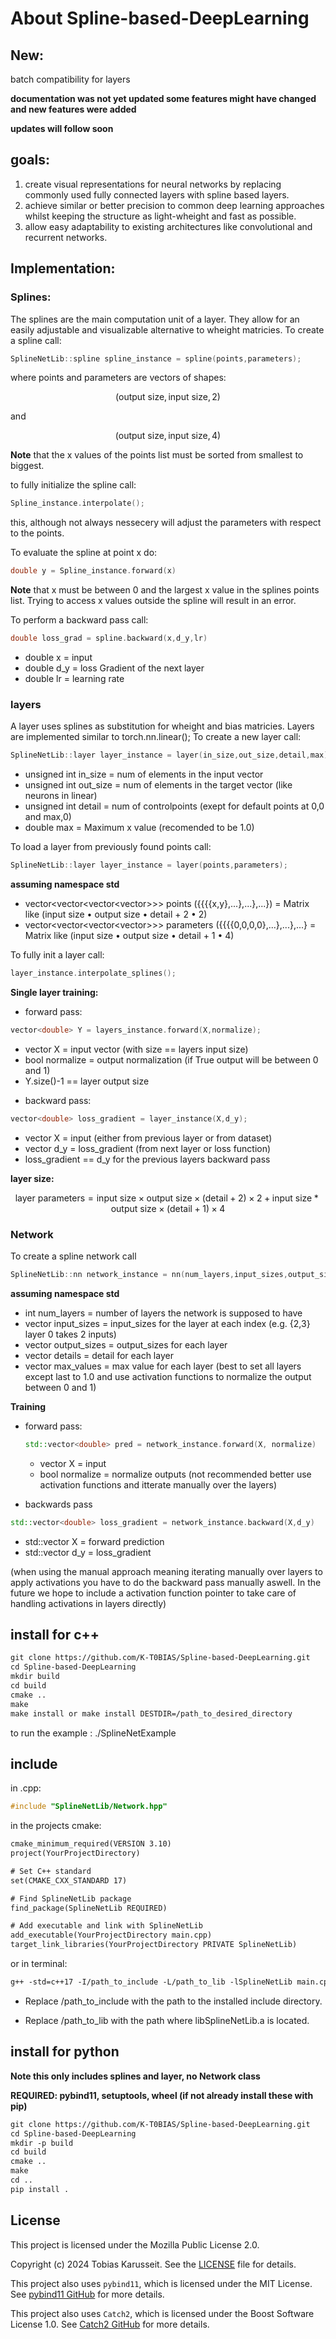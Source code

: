 # About Spline-based-DeepLearning

## New:
batch compatibility for layers 

**documentation was not yet updated some features might have changed and new features were added**

**updates will follow soon**

## goals:

1. create visual representations for neural networks by replacing commonly used fully connected layers with spline based layers.
2. achieve similar or better precision to common deep learning approaches whilst keeping the structure as light-wheight and fast as possible.
3. allow easy adaptability to existing architectures like convolutional and recurrent networks.

## Implementation:

### Splines:
The splines are the main computation unit of a layer. They allow for an easily adjustable and visualizable alternative to wheight matricies.
To create a spline call:
```cpp
SplineNetLib::spline spline_instance = spline(points,parameters);
```
where points and parameters are vectors of shapes:

$$
( \text{output size}, \text{input size}, 2)
$$

and

$$
( \text{output size},\text{input size}, 4)
$$

**Note** that the x values of the points list must be sorted from smallest to biggest.

to fully initialize the spline call:
```cpp
Spline_instance.interpolate();
```
this, although not always nessecery  will adjust the parameters with respect to the points.

To evaluate the spline at point x do:
```cpp
double y = Spline_instance.forward(x)
```
**Note** that x must be between 0 and the largest x value in the splines points list. Trying to access x values outside the spline will result in an error.

To perform a backward pass call:
```cpp
double loss_grad = spline.backward(x,d_y,lr)
```
* double x = input
* double d_y = loss Gradient of the next layer
* double lr = learning rate

### layers
A layer uses splines as substitution for wheight and bias matricies.
Layers are implemented similar to torch.nn.linear();
To create a new layer call:
```cpp
SplineNetLib::layer layer_instance = layer(in_size,out_size,detail,max);
```
* unsigned int in_size = num of elements in the input vector
* unsigned int out_size = num of elements in the target vector (like neurons in linear)
* unsigned int detail = num of controlpoints (exept for default points at 0,0 and max,0)
* double max = Maximum x value (recomended to be 1.0)

To load a layer from previously found points call:
```cpp
SplineNetLib::layer layer_instance = layer(points,parameters);
```
**assuming namespace std**
* vector<vector<vector<vector<double>>>> points ({{{{x,y},...},...},...}) = Matrix like (input size • output size • detail + 2 • 2)
* vector<vector<vector<vector<double>>>> parameters ({{{{0,0,0,0},...},...},...} = Matrix like (input size • output size • detail + 1 • 4)

To fully init a layer call:
```cpp
layer_instance.interpolate_splines();
```
**Single layer training:**

- forward pass:
```cpp
vector<double> Y = layers_instance.forward(X,normalize);
```
* vector<double> X = input vector (with size == layers input size)
* bool normalize = output normalization (if True output will be between 0 and 1)
* Y.size()-1 == layer output size

- backward pass:
```cpp
vector<double> loss_gradient = layer_instance(X,d_y);
```

* vector<double> X = input (either from previous layer or from dataset)
* vector<double> d_y = loss_gradient (from next layer or loss function)
* loss_gradient == d_y for the previous layers backward pass

**layer size:**

$$
\text{layer parameters} = \text{input size} × \text{output size} × (\text{detail} + 2) × 2 + \text{input size} * \text{output size} × (\text{detail} + 1) × 4
$$

### Network

To create a spline network call
```cpp
SplineNetLib::nn network_instance = nn(num_layers,input_sizes,output_sizes,details,max_values)
```
**assuming namespace std**
* int num_layers = number of layers the network is supposed to have
* vector<unsigned int> input_sizes = input_sizes for the layer at each index (e.g. {2,3} layer 0 takes 2 inputs)
* vector<unsigned int> output_sizes = output_sizes for each layer
* vector<double> details = detail for each layer
* vector<double> max_values = max value for each layer (best to set all layers except last to 1.0 and use activation functions to normalize the output between 0 and 1)

**Training**

- forward pass:

  ```cpp
  std::vector<double> pred = network_instance.forward(X, normalize)
  ```
  * vector<double> X = input
  * bool normalize = normalize outputs (not recommended better use activation functions and itterate manually over the layers)
 
- backwards pass

```cpp
std::vector<double> loss_gradient = network_instance.backward(X,d_y)
```
* std::vector<double> X = forward prediction
* std::vector<double> d_y = loss_gradient

(when using the manual approach meaning iterating manually over layers to apply activations you have to do the backward pass manually aswell. In the future we hope to include a activation function pointer to take care of handling activations in layers directly)


## install for c++

```txt
git clone https://github.com/K-T0BIAS/Spline-based-DeepLearning.git
cd Spline-based-DeepLearning
mkdir build
cd build
cmake ..
make
make install or make install DESTDIR=/path_to_desired_directory
```
to run the example : ./SplineNetExample

## include

in .cpp:
```cpp
#include "SplineNetLib/Network.hpp"
```

in the projects cmake:
```txt
cmake_minimum_required(VERSION 3.10)
project(YourProjectDirectory)

# Set C++ standard
set(CMAKE_CXX_STANDARD 17)

# Find SplineNetLib package
find_package(SplineNetLib REQUIRED)

# Add executable and link with SplineNetLib
add_executable(YourProjectDirectory main.cpp)
target_link_libraries(YourProjectDirectory PRIVATE SplineNetLib)
```
 
or in terminal:
```txt
g++ -std=c++17 -I/path_to_include -L/path_to_lib -lSplineNetLib main.cpp -o YourProjectDirectory 
```
* Replace /path_to_include with the path to the installed include directory.

* Replace /path_to_lib with the path where libSplineNetLib.a is located.

## install for python

**Note this only includes splines and layer, no Network class**

**REQUIRED: pybind11, setuptools, wheel (if not already install these with pip)**

```txt
git clone https://github.com/K-T0BIAS/Spline-based-DeepLearning.git
cd Spline-based-DeepLearning
mkdir -p build
cd build
cmake ..
make
cd ..
pip install .
```


## License

This project is licensed under the Mozilla Public License 2.0. 

Copyright (c) 2024 Tobias Karusseit. See the [LICENSE](./LICENSE) file for details.

This project also uses `pybind11`, which is licensed under the MIT License. See [pybind11 GitHub](https://github.com/pybind/pybind11) for more details.

This project also uses `Catch2`, which is licensed under the Boost Software License 1.0. See [Catch2 GitHub](https://github.com/catchorg/Catch2) for more details.